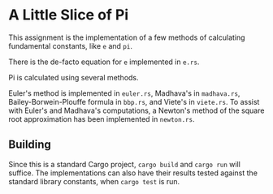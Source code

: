 # A Little Slice of Pi

This assignment is the implementation of a few methods of calculating fundamental constants, like `e` and `pi`.

There is the de-facto equation for `e` implemented in `e.rs`.

Pi is calculated using several methods.

Euler's method is implemented in `euler.rs`, Madhava's in `madhava.rs`, Bailey-Borwein-Plouffe formula in `bbp.rs`,
and Viete's in `viete.rs`. To assist with Euler's and Madhava's computations, a Newton's method of the square root
approximation has been implemented in `newton.rs`.

## Building

Since this is a standard Cargo project, `cargo build` and `cargo run` will suffice. The implementations can also have
their results tested against the standard library constants, when `cargo test` is run.
